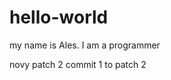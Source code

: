 # hello-world

my name is Ales. I am a programmer


















novy patch 2
commit 1 to patch 2
